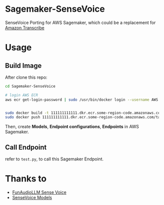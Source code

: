 # Sagemaker-SenseVoice

SenseVoice Porting for AWS Sagemaker, which could be a replacement for [Amazon Transcribe](https://aws.amazon.com/cn/transcribe/)

# Usage

## Build Image

After clone this repo:

```bash
cd Sagemaker-SenseVoice

# login AWS ECR
aws ecr get-login-password | sudo /usr/bin/docker login --username AWS --password-stdin 111111111111.dkr.ecr.some-region-code.amazonaws.com


sudo docker build -t 111111111111.dkr.ecr.some-region-code.amazonaws.com/tag:version .
sudo docker push 111111111111.dkr.ecr.some-region-code.amazonaws.com/tag:version
```

Then, create **Models**, **Endpoint configurations**, **Endpoints** in AWS Sagemaker.

## Call Endpoint

refer to `test.py`, to call this Sagemaker Endpoint.

# Thanks to

- [FunAudioLLM Sense Voice](https://github.com/FunAudioLLM/SenseVoice)
- [SenseVoice Models](https://www.modelscope.cn/models/iic/SenseVoiceSmall)
